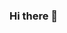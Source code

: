 ### Hi there 👋

<!--
**naziya2002/naziya2002** is a ✨ _special_ ✨ repository because its `README.md` (this file) appears on your GitHub profile.

Here are some ideas to get you started:

- 🔭 I’m currently working on 
- 🌱 I’m currently learning React
- 👯 I’m looking to collaborate on Full stack projects
- 🤔 I’m looking for help with ...
- 💬 Ask me about anything related webdevelopment
- 📫 How to reach me: naziyaanjum220@gmail.com
- 😄 Pronouns: ...
- ⚡ Fun fact: ...
-->
